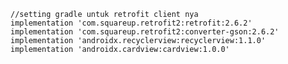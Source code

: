     //setting gradle untuk retrofit client nya
    implementation 'com.squareup.retrofit2:retrofit:2.6.2'
    implementation 'com.squareup.retrofit2:converter-gson:2.6.2'
    implementation 'androidx.recyclerview:recyclerview:1.1.0'
    implementation 'androidx.cardview:cardview:1.0.0'
